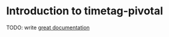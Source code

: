 # Introduction to timetag-pivotal

TODO: write [great documentation](http://jacobian.org/writing/what-to-write/)
